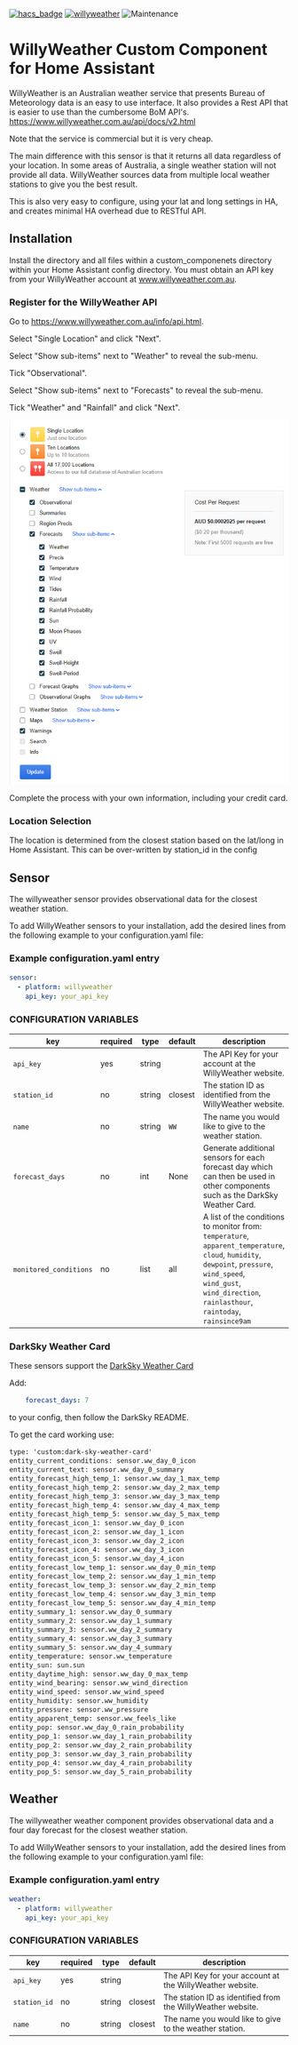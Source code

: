 [![hacs_badge](https://img.shields.io/badge/HACS-Default-orange.svg)](https://github.com/custom-components/hacs) [![willyweather](https://img.shields.io/github/release/safepay/sensor.willyweather.svg)](https://github.com/safepay/sensor.willyweather) ![Maintenance](https://img.shields.io/maintenance/yes/2019.svg)


# WillyWeather Custom Component for Home Assistant
WillyWeather is an Australian weather service that presents Bureau of Meteorology data is an easy to use interface.
It also provides a Rest API that is easier to use than the cumbersome BoM API's.
https://www.willyweather.com.au/api/docs/v2.html

Note that the service is commercial but it is very cheap.

The main difference with this sensor is that it returns all data regardless of your location.
In some areas of Australia, a single weather station will not provide all data. WillyWeather sources data from multiple local weather stations to give you the best result.

This is also very easy to configure, using your lat and long settings in HA, and creates minimal HA overhead due to RESTful API.

## Installation
Install the directory and all files within a custom_componenets directory within your Home Assistant config directory.
You must obtain an API key from your WillyWeather account at www.willyweather.com.au.

### Register for the WillyWeather API
Go to https://www.willyweather.com.au/info/api.html.

Select "Single Location" and click "Next".

Select "Show sub-items" next to "Weather" to reveal the sub-menu.

Tick "Observational".

Select "Show sub-items" next to "Forecasts" to reveal the sub-menu.

Tick "Weather" and "Rainfall" and click "Next".

![WillyWeather Example Config](https://github.com/safepay/sensor.willyweather/raw/master/willyweather_api_config.png)

Complete the process with your own information, including your credit card.

### Location Selection
The location is determined from the closest station based on the lat/long in Home Assistant.
This can be over-written by station_id in the config

## Sensor
The willyweather sensor provides observational data for the closest weather station.

To add WillyWeather sensors to your installation, add the desired lines from the following example to your configuration.yaml file:

### Example configuration.yaml entry
```yaml
sensor:
  - platform: willyweather
    api_key: your_api_key
```
### CONFIGURATION VARIABLES
key | required | type | default | description
--- | -------- | ---- | ------- | -----------
`api_key` | yes | string | | The API Key for your account at the WillyWeather website.
`station_id` | no | string | closest | The station ID as identified from the WillyWeather website.
`name` | no | string | `WW` | The name you would like to give to the weather station.
`forecast_days` | no | int | None | Generate additional sensors for each forecast day which can then be used in other components such as the DarkSky Weather Card.
`monitored_conditions` | no | list | all | A list of the conditions to monitor from: `temperature`, `apparent_temperature`, `cloud`, `humidity`, `dewpoint`, `pressure`, `wind_speed`, `wind_gust`, `wind_direction`, `rainlasthour`, `raintoday`, `rainsince9am`

### DarkSky Weather Card

These sensors support the [DarkSky Weather Card](https://github.com/iammexx/home-assistant-config/tree/master/ui/darksky)

Add:
```yaml
    forecast_days: 7
```
to your config, then follow the DarkSky README.

To get the card working use:
```
type: 'custom:dark-sky-weather-card'
entity_current_conditions: sensor.ww_day_0_icon
entity_current_text: sensor.ww_day_0_summary
entity_forecast_high_temp_1: sensor.ww_day_1_max_temp
entity_forecast_high_temp_2: sensor.ww_day_2_max_temp
entity_forecast_high_temp_3: sensor.ww_day_3_max_temp
entity_forecast_high_temp_4: sensor.ww_day_4_max_temp
entity_forecast_high_temp_5: sensor.ww_day_5_max_temp
entity_forecast_icon_1: sensor.ww_day_0_icon
entity_forecast_icon_2: sensor.ww_day_1_icon
entity_forecast_icon_3: sensor.ww_day_2_icon
entity_forecast_icon_4: sensor.ww_day_3_icon
entity_forecast_icon_5: sensor.ww_day_4_icon
entity_forecast_low_temp_1: sensor.ww_day_0_min_temp
entity_forecast_low_temp_2: sensor.ww_day_1_min_temp
entity_forecast_low_temp_3: sensor.ww_day_2_min_temp
entity_forecast_low_temp_4: sensor.ww_day_3_min_temp
entity_forecast_low_temp_5: sensor.ww_day_4_min_temp
entity_summary_1: sensor.ww_day_0_summary
entity_summary_2: sensor.ww_day_1_summary
entity_summary_3: sensor.ww_day_2_summary
entity_summary_4: sensor.ww_day_3_summary
entity_summary_5: sensor.ww_day_4_summary
entity_temperature: sensor.ww_temperature
entity_sun: sun.sun
entity_daytime_high: sensor.ww_day_0_max_temp
entity_wind_bearing: sensor.ww_wind_direction
entity_wind_speed: sensor.ww_wind_speed
entity_humidity: sensor.ww_humidity
entity_pressure: sensor.ww_pressure
entity_apparent_temp: sensor.ww_feels_like
entity_pop: sensor.ww_day_0_rain_probability
entity_pop_1: sensor.ww_day_1_rain_probability
entity_pop_2: sensor.ww_day_2_rain_probability
entity_pop_3: sensor.ww_day_3_rain_probability
entity_pop_4: sensor.ww_day_4_rain_probability
entity_pop_5: sensor.ww_day_5_rain_probability
```

## Weather

The willyweather weather component provides observational data and a four day forecast for the closest weather station.

To add WillyWeather sensors to your installation, add the desired lines from the following example to your configuration.yaml file:

### Example configuration.yaml entry
```yaml
weather:
  - platform: willyweather
    api_key: your_api_key
```
### CONFIGURATION VARIABLES
key | required | type | default | description
--- | -------- | ---- | ------- | -----------
`api_key` | yes | string | | The API Key for your account at the WillyWeather website.
`station_id` | no | string | closest | The station ID as identified from the WillyWeather website.
`name` | no | string | closest | The name you would like to give to the weather station.
